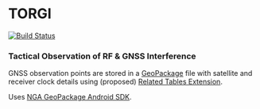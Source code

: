 # TORGI

[![Build Status](https://travis-ci.org/sofwerx/TORGI.svg?branch=master)](https://travis-ci.org/sofwerx/TORGI)

### Tactical Observation of RF &amp; GNSS Interference

GNSS observation points are stored in a [GeoPackage](http://www.geopackage.org/) file with
satellite and receiver clock details using (proposed)
[Related Tables Extension](https://github.com/opengeospatial/geopackage-related-tables/wiki/Getting-Started).

Uses [NGA GeoPackage Android SDK](https://ngageoint.github.io/geopackage-android/).

